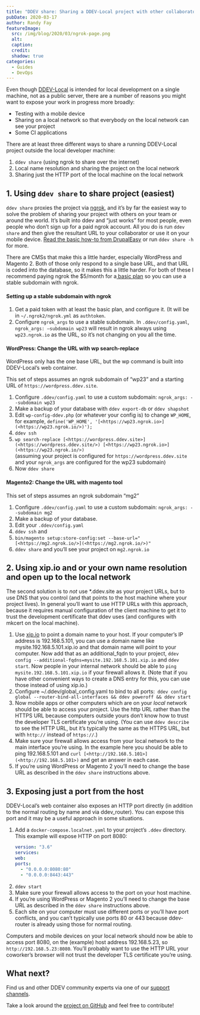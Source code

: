 ```yaml
---
title: "DDEV share: Sharing a DDEV-Local project with other collaborators in real time"
pubDate: 2020-03-17
author: Randy Fay
featureImage:
  src: /img/blog/2020/03/ngrok-page.png
  alt:
  caption:
  credit:
  shadow: true
categories:
  - Guides
  - DevOps
---
```


Even though [DDEV-Local](https://ddev.com/ddev-local/) is intended for local development on a single machine, not as a public server, there are a number of reasons you might want to expose your work in progress more broadly:

- Testing with a mobile device
- Sharing on a local network so that everybody on the local network can see your project
- Some CI applications

There are at least three different ways to share a running DDEV-Local project outside the local developer machine:

1. `ddev share` (using ngrok to share over the internet)
2. Local name resolution and sharing the project on the local network
3. Sharing just the HTTP port of the local machine on the local network

## **1\. Using `ddev share` to share project (easiest)**

`ddev share` proxies the project via [ngrok](http://ngrok.com), and it’s by far the easiest way to solve the problem of sharing your project with others on your team or around the world. It’s built into ddev and “just works” for most people, even people who don’t sign up for a paid ngrok account. All you do is run `ddev share` and then give the resultant URL to your collaborator or use it on your mobile device. [Read the basic how-to from DrupalEasy](https://www.drupaleasy.com/blogs/ultimike/2019/06/sharing-your-ddev-local-site-public-url-using-ddev-share-and-ngrok) or run `ddev share -h` for more.

There are CMSs that make this a little harder, especially WordPress and Magento 2. Both of those only respond to a single base URL, and that URL is coded into the database, so it makes this a little harder. For both of these I recommend paying ngrok the $5/month for a[ basic plan](https://ngrok.com/pricing) so you can use a stable subdomain with ngrok.

#### **Setting up a stable subdomain with ngrok**

1. Get a paid token with at least the basic plan, and configure it. (It will be in `~/.ngrok2/ngrok.yml` as `authtoken`.
2. Configure `ngrok_args` to use a stable subdomain. In `.ddev/config.yaml`, `ngrok_args: –subdomain wp23` will result in ngrok always using `wp23.ngrok.io` as the URL, so it’s not changing on you all the time.

#### **WordPress: Change the URL with wp search-replace**

WordPress only has the one base URL, but the wp command is built into DDEV-Local’s web container.

This set of steps assumes an ngrok subdomain of “wp23” and a starting URL of `https://wordpress.ddev.site`.

1. Configure `.ddev/config.yaml` to use a custom subdomain: `ngrok_args: --subdomain wp23`
2. Make a backup of your database with `ddev export-db` or `ddev shapshot`
3. Edit `wp-config-ddev.php` (or whatever your config is) to change `WP_HOME`, for example, `define('WP_HOME', '[<https://wp23.ngrok.io>](<https://wp23.ngrok.io/>)');`
4. `ddev ssh`
5. `wp search-replace [<https://wordpress.ddev.site>](<https://wordpress.ddev.site/>) [<https://wp23.ngrok.io>](<https://wp23.ngrok.io/>)`  
   (assuming your project is configured for `https://wordpress.ddev.site` and your `ngrok_args` are configured for the wp23 subdomain)
6. Now `ddev share`

#### **Magento2: Change the URL with magento tool**

This set of steps assumes an ngrok subdomain “mg2”

1. Configure `.ddev/config.yaml` to use a custom subdomain: `ngrok_args: --subdomain mg2`
2. Make a backup of your database.
3. Edit your `.ddev/config.yaml`
4. `ddev ssh` and
5. `bin/magento setup:store-config:set --base-url="[<https://mg2.ngrok.io/>](<https://mg2.ngrok.io/>)"`
6. `ddev share` and you’ll see your project on `mg2.ngrok.io`

## **2\. Using xip.io and or your own name resolution and open up to the local network**

The second solution is to _not_ use \*.ddev.site as your project URLs, but to use DNS that you control (and that points to the host machine where your project lives). In general you’ll want to use HTTP URLs with this approach, because it requires manual configuration of the client machine to get it to trust the development certificate that ddev uses (and configures with mkcert on the local machine).

1. Use [xip.io](http://xip.io/) to point a domain name to your host. If your computer’s IP address is 192.168.5.101, you can use a domain name like mysite.192.168.5.101.xip.io and that domain name will point to your computer. Now add that as an additional_fqdn to your project, `ddev config --additional-fqdns=mysite.192.168.5.101.xip.io` and `ddev start`. Now people in your internal network should be able to `ping mysite.192.168.5.101.xip.io` if your firewall allows it. (Note that if you have other convenient ways to create a DNS entry for this, you can use those instead of using xip.io.)
2. Configure \~/.ddev/global_config.yaml to bind to all ports:` ddev config global --router-bind-all-interfaces && ddev poweroff && ddev start`
3. Now mobile apps or other computers which are on your _local_ network should be able to access your project. Use the http URL rather than the HTTPS URL because computers outside yours don’t know how to trust the developer TLS certificate you’re using. (You can use `ddev describe` to see the HTTP URL, but it’s typically the same as the HTTPS URL, but with `http://` instead of `https://`.)
4. Make sure your firewall allows access from your local network to the main interface you’re using. In the example here you should be able to ping 192.168.5.101 and `curl [<http://192.168.5.101>](<http://192.168.5.101>)` and get an answer in each case.
5. If you’re using WordPress or Magento 2 you’ll need to change the base URL as described in the `ddev share` instructions above.

## **3\. Exposing just a port from the host**

DDEV-Local’s web container also exposes an HTTP port directly (in addition to the normal routing by name and via ddev_router). You can expose this port and it may be a useful approach in some situations.

1. Add a `docker-compose.localnet.yaml` to your project’s `.ddev` directory. This example will expose HTTP on port 8080:
   ```yaml
   version: "3.6"
   services:
   web:
   ports:
     - "0.0.0.0:8080:80"
     - "0.0.0.0:8443:443"
   ```
2. `ddev start`
3. Make sure your firewall allows access to the port on your host machine.
4. If you’re using WordPress or Magento 2 you’ll need to change the base URL as described in the `ddev share` instructions above.
5. Each site on your computer must use different ports or you’ll have port conflicts, and you can’t typically use ports 80 or 443 because ddev-router is already using those for normal routing.

Computers and mobile devices on your local network should now be able to access port 8080, on the (example) host address 192.168.5.23, so `http://192.168.5.23:8080`. You’ll probably want to use the HTTP URL your coworker’s browser will not trust the developer TLS certificate you’re using.

## What next?

Find us and other DDEV community experts via one of our [support channels](https://ddev.readthedocs.io/en/stable/#support-and-user-contributed-documentation).

Take a look around the [project on GitHub](http://github.com/drud/ddev) and feel free to contribute!
